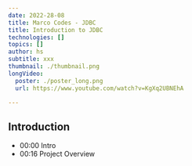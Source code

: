 ```yaml
---
date: 2022-28-08
title: Marco Codes - JDBC
title: Introduction to JDBC
technologies: []
topics: []
author: hs
subtitle: xxx
thumbnail: ./thumbnail.png
longVideo:
  poster: ./poster_long.png
  url: https://www.youtube.com/watch?v=KgXq2UBNEhA

---
```


## Introduction

- 00:00 Intro
- 00:16 Project Overview

